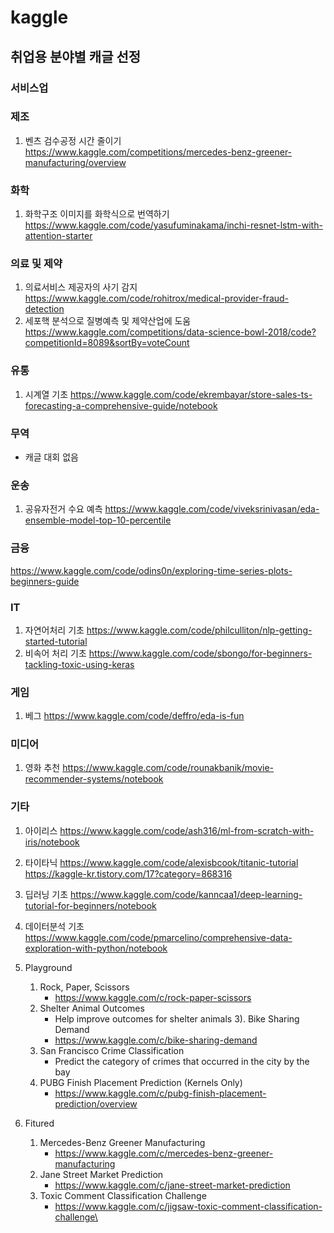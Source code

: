 # kaggle
## 취업용 분야별 캐글 선정
### 서비스업
### 제조
1. 벤츠 검수공정 시간 줄이기
https://www.kaggle.com/competitions/mercedes-benz-greener-manufacturing/overview
### 화학
1. 화학구조 이미지를 화학식으로 번역하기
https://www.kaggle.com/code/yasufuminakama/inchi-resnet-lstm-with-attention-starter

### 의료 및 제약
1. 의료서비스 제공자의 사기 감지
https://www.kaggle.com/code/rohitrox/medical-provider-fraud-detection
1. 세포핵 분석으로 질병예측 및 제약산업에 도움 
https://www.kaggle.com/competitions/data-science-bowl-2018/code?competitionId=8089&sortBy=voteCount
### 유통
1. 시계열 기초
https://www.kaggle.com/code/ekrembayar/store-sales-ts-forecasting-a-comprehensive-guide/notebook
### 무역
- 캐글 대회 없음
### 운송
1. 공유자전거 수요 예측
https://www.kaggle.com/code/viveksrinivasan/eda-ensemble-model-top-10-percentile
### 금융
https://www.kaggle.com/code/odins0n/exploring-time-series-plots-beginners-guide
### IT
1. 자연어처리 기초
https://www.kaggle.com/code/philculliton/nlp-getting-started-tutorial
1. 비속어 처리 기초
https://www.kaggle.com/code/sbongo/for-beginners-tackling-toxic-using-keras
### 게임
1. 베그
https://www.kaggle.com/code/deffro/eda-is-fun
### 미디어
1. 영화 추천
https://www.kaggle.com/code/rounakbanik/movie-recommender-systems/notebook

### 기타
1. 아이리스
https://www.kaggle.com/code/ash316/ml-from-scratch-with-iris/notebook

1. 타이타닉
https://www.kaggle.com/code/alexisbcook/titanic-tutorial
https://kaggle-kr.tistory.com/17?category=868316

1. 딥러닝 기초
https://www.kaggle.com/code/kanncaa1/deep-learning-tutorial-for-beginners/notebook

1. 데이터분석 기초
https://www.kaggle.com/code/pmarcelino/comprehensive-data-exploration-with-python/notebook

1. Playground
   1) Rock, Paper, Scissors
      * https://www.kaggle.com/c/rock-paper-scissors
   2) Shelter Animal Outcomes
      * Help improve outcomes for shelter animals
   3). Bike Sharing Demand
      * https://www.kaggle.com/c/bike-sharing-demand
   4) San Francisco Crime Classification
      * Predict the category of crimes that occurred in the city by the bay
   5) PUBG Finish Placement Prediction (Kernels Only)
      * https://www.kaggle.com/c/pubg-finish-placement-prediction/overview

2. Fitured
   1) Mercedes-Benz Greener Manufacturing
      * https://www.kaggle.com/c/mercedes-benz-greener-manufacturing
   2) Jane Street Market Prediction
      * https://www.kaggle.com/c/jane-street-market-prediction
   3) Toxic Comment Classification Challenge
      * https://www.kaggle.com/c/jigsaw-toxic-comment-classification-challenge\
